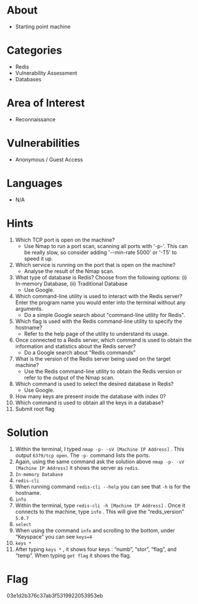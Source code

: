 # About

- Starting point machine

# Categories

- Redis
- Vulnerability Assessment
- Databases

# Area of Interest

- Reconnaissance

# Vulnerabilities

- Anonymous / Guest Access

# Languages

- N/A

# Hints

1. Which TCP port is open on the machine?
    - Use Nmap to run a port scan, scanning all ports with '-p-'. This can be really slow, so consider adding '--min-rate 5000' or '-T5' to speed it up.
2. Which service is running on the port that is open on the machine?
    - Analyse the result of the Nmap scan.
3. What type of database is Redis? Choose from the following options: (i) In-memory Database, (ii) Traditional Database
    - Use Google.
4. Which command-line utility is used to interact with the Redis server? Enter the program name you would enter into the terminal without any arguments.
    - Do a simple Google search about "command-line utility for Redis".
5. Which flag is used with the Redis command-line utility to specify the hostname?
    - Refer to the help page of the utility to understand its usage.
6. Once connected to a Redis server, which command is used to obtain the information and statistics about the Redis server?
    - Do a Google search about "Redis commands”
7. What is the version of the Redis server being used on the target machine?
    - Use the Redis command-line utility to obtain the Redis version or refer to the output of the Nmap scan.
8. Which command is used to select the desired database in Redis?
    - Use Google.
9. How many keys are present inside the database with index 0?
10. Which command is used to obtain all the keys in a database?
11. Submit root flag

# Solution

1. Within the terminal, I typed `nmap -p- -sV [Machine IP Address]` . This output `6379/tcp open`. The `-p-` command lists the ports. 
2. Again, using the same command ask the solution above `nmap -p- -sV [Machine IP Address]` it shows the server as `redis`.
3. `In-memory Database`
4. `redis-cli`
5. When running command `redis-cli --help` you can see that `-h` is for the hostname.
6. `info`
7. Within the terminal, type `redis-cli -h [Machine IP Address]` . Once it connects to the machine, type `info` . This will give the “redis_version” `5.0.7`
8. `select`
9. When using the command `info` and scrolling to the bottom, under “Keyspace” you can see `keys=4`
10. `keys *`
11. After typing `keys *` , it shows four keys : “numb”, “stor”, “flag”, and “temp”. When typing `get flag` it shows the flag.

# Flag

03e1d2b376c37ab3f5319922053953eb
